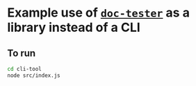 # Example use of [`doc-tester`](https://github.com/SparshithNR/doc-tester) as a library instead of a CLI

## To run

```sh
cd cli-tool
node src/index.js
```
